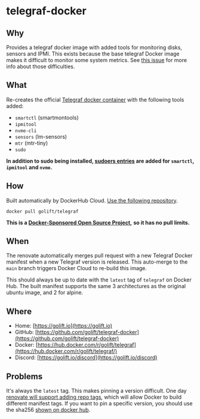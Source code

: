 # telegraf-docker

## Why

Provides a telegraf docker image with added tools for monitoring disks, sensors and IPMI.
This exists because the base telegraf Docker image makes it difficult to monitor some system metrics.
See [this issue](https://github.com/influxdata/influxdata-docker/issues/563) for more info about those difficulties.

## What

Re-creates the official [Telegraf docker container](https://hub.docker.com/_/telegraf) with the following tools added:
- `smartctl` (smartmontools)
- `ipmitool`
- `nvme-cli`
- `sensors` (lm-sensors)
- `mtr` (mtr-tiny)
- `sudo`

**In addition to sudo being installed,
[sudoers entries](https://github.com/golift/telegraf-docker/blob/main/Dockerfile#L6-L8)
are added for `smartctl`, `ipmitool` and `nvme`.**

## How

Built automatically by DockerHub Cloud.
[Use the following repository](https://hub.docker.com/repository/registry.docker.io/golift/telegraf/tags).

```
docker pull golift/telegraf
```

**This is a [Docker-Sponsored Open Source Project](https://docs.docker.com/docker-hub/repos/manage/trusted-content/dsos-program/),**
**so it has no pull limits.**

## When

The renovate automatically merges pull request with a new Telegraf Docker manifest when a new Telegraf version is released.
This auto-merge to the `main` branch triggers Docker Cloud to re-build this image.

This should always be up to date with the `latest` tag of `telegraf` on Docker Hub.
The built manifest supports the same 3 architectures as the original ubuntu image, and 2 for alpine.

## Where

- Home: [https://golift.io](https://golift.io)
- GitHub: [https://github.com/golift/telegraf-docker](https://github.com/golift/telegraf-docker)
- Docker: [https://hub.docker.com/r/golift/telegraf](https://hub.docker.com/r/golift/telegraf/)
- Discord: [https://golift.io/discord](https://golift.io/discord)

## Problems

It's always the `latest` tag. This makes pinning a version difficult. One day [renovate will support adding repo tags](https://github.com/renovatebot/renovate/issues/2928), which will allow Docker to build different manifest tags. If you want to pin a specific version, you should use the sha256 [shown on docker hub](https://hub.docker.com/repository/registry.docker.io/golift/telegraf/tags).
